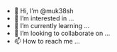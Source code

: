 - 👋 Hi, I’m @muk38sh
- 👀 I’m interested in ...
- 🌱 I’m currently learning ...
- 💞️ I’m looking to collaborate on ...
- 📫 How to reach me ...

<!---
muk38sh/muk38sh is a ✨ special ✨ repository because its `README.md` (this file) appears on your GitHub profile.
You can click the Preview link to take a look at your changes.
--->
